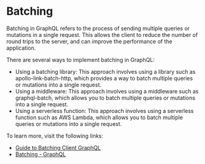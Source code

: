 # Batching

Batching in GraphQL refers to the process of sending multiple queries or mutations in a single request. This allows the client to reduce the number of round trips to the server, and can improve the performance of the application.

There are several ways to implement batching in GraphQL:

- Using a batching library: This approach involves using a library such as apollo-link-batch-http, which provides a way to batch multiple queries or mutations into a single request.
- Using a middleware: This approach involves using a middleware such as graphql-batch, which allows you to batch multiple queries or mutations into a single request.
- Using a serverless function: This approach involves using a serverless function such as AWS Lambda, which allows you to batch multiple queries or mutations into a single request.

To learn more, visit the following links:

- [Guide to Batching Client GraphQL](https://www.apollographql.com/blog/apollo-client/performance/batching-client-graphql-queries/)
- [Batching - GraphQL](https://graphql-java.com/documentation/batching/)
